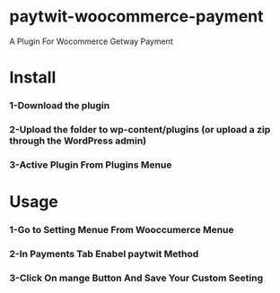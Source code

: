 # paytwit-woocommerce-payment
A Plugin For Wocommerce Getway Payment

# Install
### 1-Download the plugin
### 2-Upload the folder  to wp-content/plugins (or upload a zip through the WordPress admin)
###  3-Active Plugin From Plugins Menue
# Usage
### 1-Go to Setting Menue From  Wooccumerce  Menue 
### 2-In Payments Tab Enabel paytwit Method
### 3-Click On mange Button And Save Your Custom Seeting
